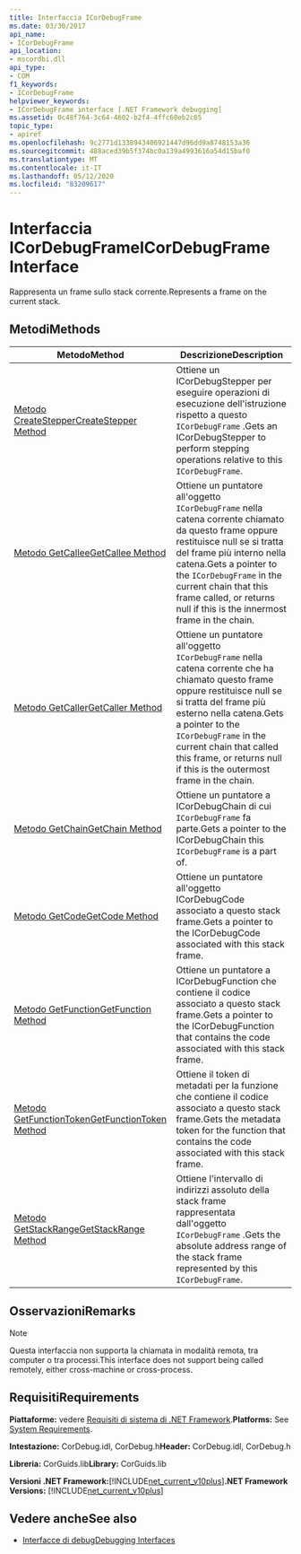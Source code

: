 ```yaml
---
title: Interfaccia ICorDebugFrame
ms.date: 03/30/2017
api_name:
- ICorDebugFrame
api_location:
- mscordbi.dll
api_type:
- COM
f1_keywords:
- ICorDebugFrame
helpviewer_keywords:
- ICorDebugFrame interface [.NET Framework debugging]
ms.assetid: 0c48f764-3c64-4602-b2f4-4ffc60eb2c65
topic_type:
- apiref
ms.openlocfilehash: 9c2771d1338943406921447d96dd9a8748153a36
ms.sourcegitcommit: 488aced39b5f374bc0a139a4993616a54d15baf0
ms.translationtype: MT
ms.contentlocale: it-IT
ms.lasthandoff: 05/12/2020
ms.locfileid: "83209617"
---
```

# <a name="icordebugframe-interface"></a><span data-ttu-id="17b81-102">Interfaccia ICorDebugFrame</span><span class="sxs-lookup"><span data-stu-id="17b81-102">ICorDebugFrame Interface</span></span>

<span data-ttu-id="17b81-103">Rappresenta un frame sullo stack corrente.</span><span class="sxs-lookup"><span data-stu-id="17b81-103">Represents a frame on the current stack.</span></span>  
  
## <a name="methods"></a><span data-ttu-id="17b81-104">Metodi</span><span class="sxs-lookup"><span data-stu-id="17b81-104">Methods</span></span>  
  
|<span data-ttu-id="17b81-105">Metodo</span><span class="sxs-lookup"><span data-stu-id="17b81-105">Method</span></span>|<span data-ttu-id="17b81-106">Descrizione</span><span class="sxs-lookup"><span data-stu-id="17b81-106">Description</span></span>|  
|------------|-----------------|  
|[<span data-ttu-id="17b81-107">Metodo CreateStepper</span><span class="sxs-lookup"><span data-stu-id="17b81-107">CreateStepper Method</span></span>](icordebugframe-createstepper-method.md)|<span data-ttu-id="17b81-108">Ottiene un ICorDebugStepper per eseguire operazioni di esecuzione dell'istruzione rispetto a questo `ICorDebugFrame` .</span><span class="sxs-lookup"><span data-stu-id="17b81-108">Gets an ICorDebugStepper to perform stepping operations relative to this `ICorDebugFrame`.</span></span>|  
|[<span data-ttu-id="17b81-109">Metodo GetCallee</span><span class="sxs-lookup"><span data-stu-id="17b81-109">GetCallee Method</span></span>](icordebugframe-getcallee-method.md)|<span data-ttu-id="17b81-110">Ottiene un puntatore all'oggetto `ICorDebugFrame` nella catena corrente chiamato da questo frame oppure restituisce null se si tratta del frame più interno nella catena.</span><span class="sxs-lookup"><span data-stu-id="17b81-110">Gets a pointer to the `ICorDebugFrame` in the current chain that this frame called, or returns null if this is the innermost frame in the chain.</span></span>|  
|[<span data-ttu-id="17b81-111">Metodo GetCaller</span><span class="sxs-lookup"><span data-stu-id="17b81-111">GetCaller Method</span></span>](icordebugframe-getcaller-method.md)|<span data-ttu-id="17b81-112">Ottiene un puntatore all'oggetto `ICorDebugFrame` nella catena corrente che ha chiamato questo frame oppure restituisce null se si tratta del frame più esterno nella catena.</span><span class="sxs-lookup"><span data-stu-id="17b81-112">Gets a pointer to the `ICorDebugFrame` in the current chain that called this frame, or returns null if this is the outermost frame in the chain.</span></span>|  
|[<span data-ttu-id="17b81-113">Metodo GetChain</span><span class="sxs-lookup"><span data-stu-id="17b81-113">GetChain Method</span></span>](icordebugframe-getchain-method.md)|<span data-ttu-id="17b81-114">Ottiene un puntatore a ICorDebugChain di cui `ICorDebugFrame` fa parte.</span><span class="sxs-lookup"><span data-stu-id="17b81-114">Gets a pointer to the ICorDebugChain this `ICorDebugFrame` is a part of.</span></span>|  
|[<span data-ttu-id="17b81-115">Metodo GetCode</span><span class="sxs-lookup"><span data-stu-id="17b81-115">GetCode Method</span></span>](icordebugframe-getcode-method.md)|<span data-ttu-id="17b81-116">Ottiene un puntatore all'oggetto ICorDebugCode associato a questo stack frame.</span><span class="sxs-lookup"><span data-stu-id="17b81-116">Gets a pointer to the ICorDebugCode associated with this stack frame.</span></span>|  
|[<span data-ttu-id="17b81-117">Metodo GetFunction</span><span class="sxs-lookup"><span data-stu-id="17b81-117">GetFunction Method</span></span>](icordebugframe-getfunction-method.md)|<span data-ttu-id="17b81-118">Ottiene un puntatore a ICorDebugFunction che contiene il codice associato a questo stack frame.</span><span class="sxs-lookup"><span data-stu-id="17b81-118">Gets a pointer to the ICorDebugFunction that contains the code associated with this stack frame.</span></span>|  
|[<span data-ttu-id="17b81-119">Metodo GetFunctionToken</span><span class="sxs-lookup"><span data-stu-id="17b81-119">GetFunctionToken Method</span></span>](icordebugframe-getfunctiontoken-method.md)|<span data-ttu-id="17b81-120">Ottiene il token di metadati per la funzione che contiene il codice associato a questo stack frame.</span><span class="sxs-lookup"><span data-stu-id="17b81-120">Gets the metadata token for the function that contains the code associated with this stack frame.</span></span>|  
|[<span data-ttu-id="17b81-121">Metodo GetStackRange</span><span class="sxs-lookup"><span data-stu-id="17b81-121">GetStackRange Method</span></span>](icordebugframe-getstackrange-method.md)|<span data-ttu-id="17b81-122">Ottiene l'intervallo di indirizzi assoluto della stack frame rappresentata dall'oggetto `ICorDebugFrame` .</span><span class="sxs-lookup"><span data-stu-id="17b81-122">Gets the absolute address range of the stack frame represented by this `ICorDebugFrame`.</span></span>|  
  
## <a name="remarks"></a><span data-ttu-id="17b81-123">Osservazioni</span><span class="sxs-lookup"><span data-stu-id="17b81-123">Remarks</span></span>  
  
> [!NOTE]
> <span data-ttu-id="17b81-124">Questa interfaccia non supporta la chiamata in modalità remota, tra computer o tra processi.</span><span class="sxs-lookup"><span data-stu-id="17b81-124">This interface does not support being called remotely, either cross-machine or cross-process.</span></span>  
  
## <a name="requirements"></a><span data-ttu-id="17b81-125">Requisiti</span><span class="sxs-lookup"><span data-stu-id="17b81-125">Requirements</span></span>  
 <span data-ttu-id="17b81-126">**Piattaforme:** vedere [Requisiti di sistema di .NET Framework](../../get-started/system-requirements.md).</span><span class="sxs-lookup"><span data-stu-id="17b81-126">**Platforms:** See [System Requirements](../../get-started/system-requirements.md).</span></span>  
  
 <span data-ttu-id="17b81-127">**Intestazione:** CorDebug.idl, CorDebug.h</span><span class="sxs-lookup"><span data-stu-id="17b81-127">**Header:** CorDebug.idl, CorDebug.h</span></span>  
  
 <span data-ttu-id="17b81-128">**Libreria:** CorGuids.lib</span><span class="sxs-lookup"><span data-stu-id="17b81-128">**Library:** CorGuids.lib</span></span>  
  
 <span data-ttu-id="17b81-129">**Versioni .NET Framework:**[!INCLUDE[net_current_v10plus](../../../../includes/net-current-v10plus-md.md)]</span><span class="sxs-lookup"><span data-stu-id="17b81-129">**.NET Framework Versions:** [!INCLUDE[net_current_v10plus](../../../../includes/net-current-v10plus-md.md)]</span></span>  
  
## <a name="see-also"></a><span data-ttu-id="17b81-130">Vedere anche</span><span class="sxs-lookup"><span data-stu-id="17b81-130">See also</span></span>

- [<span data-ttu-id="17b81-131">Interfacce di debug</span><span class="sxs-lookup"><span data-stu-id="17b81-131">Debugging Interfaces</span></span>](debugging-interfaces.md)

